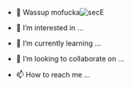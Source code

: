 - 👋 Wassup mofucka![secE](https://user-images.githubusercontent.com/85323004/120729772-fc86a180-c4ad-11eb-81a0-fee356dff5f8.jpg)

- 👀 I’m interested in ...
- 🌱 I’m currently learning ...
- 💞️ I’m looking to collaborate on ...
- 📫 How to reach me ...

<!---
Crunchy401/Crunchy401 is a ✨ special ✨ repository because its `README.md` (this file) appears on your GitHub profile.
You can click the Preview link to take a look at your changes.
--->

